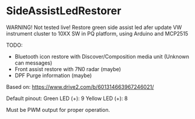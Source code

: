 # SideAssistLedRestorer
WARNING! Not tested live!
Restore green side assist led afer update VW instrument cluster to 10XX SW in PQ platform, using Arduino and MCP2515

TODO:
  - Bluetooth icon restore with Discover/Composition media unit (Unknown can messages)
  - Front assist restore with 7N0 radar (maybe)
  - DPF Purge information (maybe)

Based on: https://www.drive2.com/b/601314663967246021/

Default pinout:
  Green LED (+): 9
  Yellow LED (+): 8
  
Must be PWM output for proper operation.
